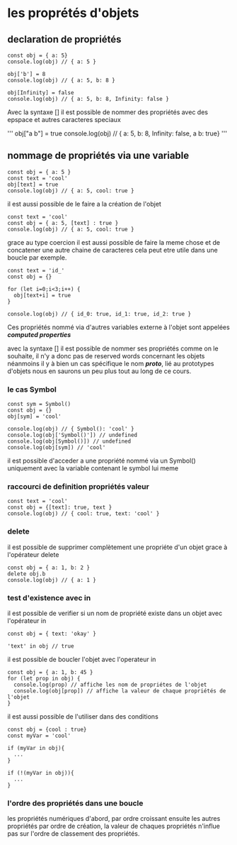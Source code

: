# les proprétés d'objets

## declaration de propriétés 

```
const obj = { a: 5}
console.log(obj) // { a: 5 }

obj['b'] = 8
console.log(obj) // { a: 5, b: 8 }

obj[Infinity] = false
console.log(obj) // { a: 5, b: 8, Infinity: false }
```

Avec la syntaxe [] il est possible de nommer des propriétés avec des epspace et autres caracteres speciaux 

'''
obj["a b"] = true
console.log(obj) // { a: 5, b: 8, Infinity: false, a b: true}
'''

## nommage de propriétés via une variable

```
const obj = { a: 5 }
const text = 'cool'
obj[text] = true
console.log(obj) // { a: 5, cool: true }
```

il est aussi possible de le faire a la création de l'objet

```
const text = 'cool'
const obj = { a: 5, [text] : true }
console.log(obj) // { a: 5, cool: true }
```
grace au type coercion il est aussi possible de faire la meme chose et de concatener une autre chaine de caracteres cela peut etre utile dans une boucle par exemple.

```
const text = 'id_'
const obj = {}

for (let i=0;i<3;i++) {
  obj[text+i] = true
}

console.log(obj) // { id_0: true, id_1: true, id_2: true }
```

Ces propriétés nommé via d'autres variables externe à l'objet sont appelées ***computed properties***

avec la syntaxe [] il est possible de nommer ses propriétés comme on le souhaite, il n'y a donc pas de reserved words concernant les objets néanmoins il y à bien un cas spécifique le nom ***__proto__***, lié au prototypes d'objets nous en saurons un peu plus tout au long de ce cours.

### le cas Symbol 

```
const sym = Symbol()
const obj = {}
obj[sym] = 'cool'

console.log(obj) // { Symbol(): 'cool' } 
console.log(obj['Symbol()']) // undefined 
console.log(obj[Symbol()]) // undefined
console.log(obj[sym]) // 'cool'
```

il est possible d'acceder a une propriété nommé via un Symbol() uniquement avec la variable contenant le symbol lui meme

### raccourci de definition propriétés valeur 

```
const text = 'cool'
const obj = {[text]: true, text }
console.log(obj) // { cool: true, text: 'cool' }
```

### delete

il est possible de supprimer complètement une propriéte d'un objet grace à l'opérateur delete

```
const obj = { a: 1, b: 2 }
delete obj.b
console.log(obj) // { a: 1 }
```

### test d'existence avec in

il est possible de verifier si un nom de propriété existe dans un objet avec l'opérateur in

```
const obj = { text: 'okay' }

'text' in obj // true
```

il est possible de boucler l'objet avec l'operateur in 

```
const obj = { a: 1, b: 45 }
for (let prop in obj) {
  console.log(prop) // affiche les nom de propriétes de l'objet
  console.log(obj[prop]) // affiche la valeur de chaque propriétés de l'objet
}
```
il est aussi possible de l'utiliser dans des conditions 

```
const obj = {cool : true}
const myVar = 'cool'

if (myVar in obj){
  ...
}

if (!(myVar in obj)){
  ...
}
```
### l'ordre des propriétés dans une boucle

les propriétés numériques d'abord, par ordre croissant ensuite les autres propriétés par ordre de création, la valeur de chaques propriétés n'influe pas sur l'ordre de classement des propriétés.
